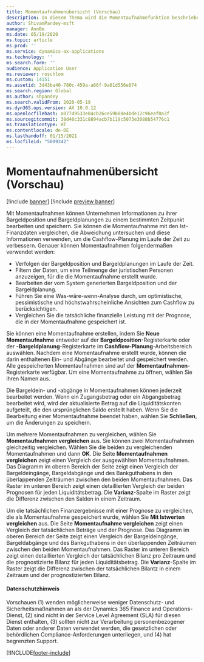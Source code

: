 ```yaml
---
title: Momentaufnahmenübersicht (Vorschau)
description: In diesem Thema wird die Momentaufnahmefunktion beschrieben, mit der Sie eine Cashflow-Planung zur späteren Analyse oder zum Vergleich mit Istdaten speichern können. Wenn Sie eine Cashflow-Planung erstellen, können Sie diese Prognose als „Momentaufnahme“ speichern. Mit dieser Momentaufnahme können Sie dann die Konten bearbeiten, die in der Prognose enthalten waren, oder die Prognose in der Momentaufnahme mit den Istwerten vergleichen.
author: ShivamPandey-msft
manager: AnnBe
ms.date: 05/19/2020
ms.topic: article
ms.prod: ''
ms.service: dynamics-ax-applications
ms.technology: ''
ms.search.form: ''
audience: Application User
ms.reviewer: roschlom
ms.custom: 14151
ms.assetid: 3d43ba40-780c-459a-a66f-9a01d556e674
ms.search.region: Global
ms.author: shpandey
ms.search.validFrom: 2020-05-19
ms.dyn365.ops.version: AX 10.0.12
ms.openlocfilehash: a07749533e84cb26ce59b80e4bde12c96eaf0a3f
ms.sourcegitcommit: 38d40c331c8894acb7b119c5073e3088b54776c1
ms.translationtype: HT
ms.contentlocale: de-DE
ms.lasthandoff: 01/15/2021
ms.locfileid: "5009342"
---
```

# <a name="snapshots-overview-preview"></a>Momentaufnahmenübersicht (Vorschau)

[!include [banner](../includes/banner.md)]
[!include [preview banner](../includes/preview-banner.md)]

Mit Momentaufnahmen können Unternehmen Informationen zu ihrer Bargeldposition und Bargeldplanungen zu einem bestimmten Zeitpunkt bearbeiten und speichern. Sie können die Momentaufnahme mit den Ist-Finanzdaten vergleichen, die Abweichung untersuchen und diese Informationen verwenden, um die Cashflow-Planung im Laufe der Zeit zu verbessern. Genauer können Momentaufnahmen folgendermaßen verwendet werden:

- Verfolgen der Bargeldposition und Bargeldplanungen im Laufe der Zeit.
- Filtern der Daten, um eine Teilmenge der juristischen Personen anzuzeigen, für die die Momentaufnahme erstellt wurde.
- Bearbeiten der vom System generierten Bargeldposition und der Bargeldplanung.
- Führen Sie eine Was-wäre-wenn-Analyse durch, um optimistische, pessimistische und höchstwahrscheinliche Ansichten zum Cashflow zu berücksichtigen.
- Vergleichen Sie die tatsächliche finanzielle Leistung mit der Prognose, die in der Momentaufnahme gespeichert ist.

Sie können eine Momentaufnahme erstellen, indem Sie **Neue Momentaufnahme** entweder auf der **Bargeldposition**-Registerkarte oder der **-Bargeldplanung**-Registerkarte im **Cashflow-Planung**-Arbeitsbereich auswählen. Nachdem eine Momentaufnahme erstellt wurde, können die darin enthaltenen Ein- und Abgänge bearbeitet und gespeichert werden. Alle gespeicherten Momentaufnahmen sind auf der **Momentaufnahmen**-Registerkarte verfügbar. Um eine Momentaufnahme zu öffnen, wählen Sie ihren Namen aus.

Die Bargeldein- und -abgänge in Momentaufnahmen können jederzeit bearbeitet werden. Wenn ein Zugangsbetrag oder ein Abgangsbetrag bearbeitet wird, wird der aktualisierte Betrag auf die Liquiditätskonten aufgeteilt, die den ursprünglichen Saldo erstellt haben. Wenn Sie die Bearbeitung einer Momentaufnahme beendet haben, wählen Sie **Schließen**, um die Änderungen zu speichern.

Um mehrere Momentaufnahmen zu vergleichen, wählen Sie **Momentaufnahmen vergleichen** aus. Sie können zwei Momentaufnahmen gleichzeitig vergleichen. Wählen Sie die beiden zu vergleichenden Momentaufnahmen und dann **OK**. Die Seite **Momentaufnahmen vergleichen** zeigt einen Vergleich der ausgewählten Momentaufnahmen. Das Diagramm im oberen Bereich der Seite zeigt einen Vergleich der Bargeldeingänge, Bargeldabgänge und des Bankguthabens in den überlappenden Zeiträumen zwischen den beiden Momentaufnahmen. Das Raster im unteren Bereich zeigt einen detaillierten Vergleich der beiden Prognosen für jeden Liquiditätsbetrag. Die **Varianz**-Spalte im Raster zeigt die Differenz zwischen den Salden in einem Zeitraum.

Um die tatsächlichen Finanzergebnisse mit einer Prognose zu vergleichen, die als Momentaufnahme gespeichert wurde, wählen Sie **Mit Istwerten vergleichen** aus. Die Seite **Momentaufnahme vergleichen** zeigt einen Vergleich der tatsächlichen Beträge und der Prognose. Das Diagramm im oberen Bereich der Seite zeigt einen Vergleich der Bargeldeingänge, Bargeldabgänge und des Bankguthabens in den überlappenden Zeiträumen zwischen den beiden Momentaufnahmen. Das Raster im unteren Bereich zeigt einen detaillierten Vergleich der tatsächlichen Bilanz pro Zeitraum und die prognostizierte Bilanz für jeden Liquiditätsbetrag. Die **Varianz**-Spalte im Raster zeigt die Differenz zwischen der tatsächlichen Bilantz in einem Zeitraum und der prognostizierten Bilanz.

#### <a name="privacy-notice"></a>Datenschutzhinweis
Vorschauen (1) wenden möglicherweise weniger Datenschutz- und Sicherheitsmaßnahmen an als der Dynamics 365 Finance and Operations-Dienst, (2) sind nicht in der Service Level Agreement (SLA) für diesen Dienst enthalten, (3) sollten nicht zur Verarbeitung personenbezogener Daten oder anderer Daten verwendet werden, die gesetzlichen oder behördlichen Compliance-Anforderungen unterliegen, und (4) hat begrenzten Support.


[!INCLUDE[footer-include](../../includes/footer-banner.md)]